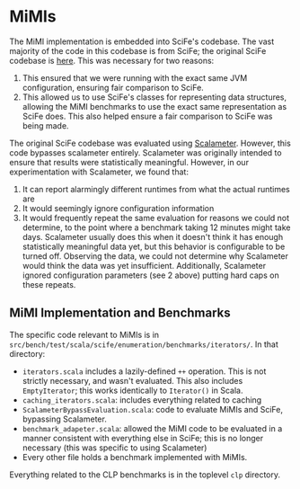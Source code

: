 # MiMIs #

The MiMI implementation is embedded into SciFe's codebase.
The vast majority of the code in this codebase is from SciFe; the original SciFe codebase is [here](https://github.com/ikuraj/SciFe).
This was necessary for two reasons:

1. This ensured that we were running with the exact same JVM configuration, ensuring fair comparison to SciFe.
2. This allowed us to use SciFe's classes for representing data structures, allowing the MiMI benchmarks to use the exact same representation as SciFe does.
   This also helped ensure a fair comparison to SciFe was being made.

The original SciFe codebase was evaluated using [Scalameter](https://scalameter.github.io/).
However, this code bypasses scalameter entirely.
Scalameter was originally intended to ensure that results were statistically meaningful.
However, in our experimentation with Scalameter, we found that:

1. It can report alarmingly different runtimes from what the actual runtimes are
2. It would seemingly ignore configuration information
3. It would frequently repeat the same evaluation for reasons we could not determine, to the point where a benchmark taking 12 minutes might take days.
   Scalameter usually does this when it doesn't think it has enough statistically meaningful data yet, but this behavior is configurable to be turned off.
   Observing the data, we could not determine why Scalameter would think the data was yet insufficient.
   Additionally, Scalameter ignored configuration parameters (see 2 above) putting hard caps on these repeats.

## MiMI Implementation and Benchmarks ##

The specific code relevant to MiMIs is in `src/bench/test/scala/scife/enumeration/benchmarks/iterators/`.
In that directory:

- `iterators.scala` includes a lazily-defined `++` operation.
  This is not strictly necessary, and wasn't evaluated.
  This also includes `EmptyIterator`; this works identically to `Iterator()` in Scala.
- `caching_iterators.scala`: includes everything related to caching
- `ScalameterBypassEvaluation.scala`: code to evaluate MiMIs and SciFe, bypassing Scalameter.
- `benchmark_adapeter.scala`: allowed the MiMI code to be evaluated in a manner consistent with everything else in SciFe; this is no longer necessary (this was specific to using Scalameter)
- Every other file holds a benchmark implemented with MiMIs.

Everything related to the CLP benchmarks is in the toplevel `clp` directory.


